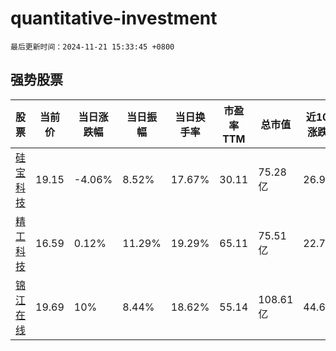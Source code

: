 # quantitative-investment

`最后更新时间：2024-11-21 15:33:45 +0800`

## 强势股票

|股票|当前价|当日涨跌幅|当日振幅|当日换手率|市盈率TTM|总市值|近10日涨跌幅|
|----|----|----|----|----|----|----|----|
|[硅宝科技](https://xueqiu.com/S/SZ300019)|19.15|-4.06%|8.52%|17.67%|30.11|75.28亿|26.91%|
|[精工科技](https://xueqiu.com/S/SZ002006)|16.59|0.12%|11.29%|19.29%|65.11|75.51亿|22.71%|
|[锦江在线](https://xueqiu.com/S/SH600650)|19.69|10%|8.44%|18.62%|55.14|108.61亿|44.67%|
